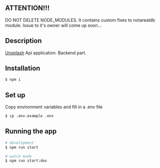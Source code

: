 ## ATTENTION!!!

DO NOT DELETE NODE_MODULES. It contains custom fixes to notarealdb module. Issue to it's owner will come up soon... 

## Description

[Unsplash](https://unsplash.com/) Api application. Backend part.

## Installation

```bash
$ npm i
```

## Set up
Copy environment variables and fill in a .env file

```bash
$ cp .env.example .env
```

## Running the app

```bash
# development
$ npm run start

# watch mode
$ npm run start:dev
